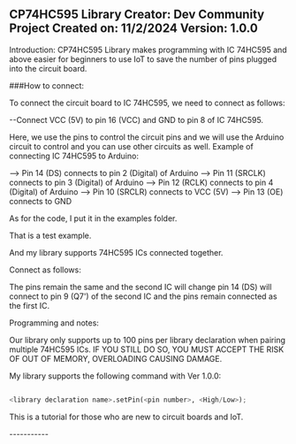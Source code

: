 CP74HC595 Library
Creator: Dev Community Project
Created on: 11/2/2024
Version: 1.0.0
----------------------------------------------------------------
Introduction:
CP74HC595 Library makes programming with IC 74HC595 and above easier for beginners to use IoT to save the number of pins plugged into the circuit board.

###How to connect:

To connect the circuit board to IC 74HC595, we need to connect as follows:

--Connect VCC (5V) to pin 16 (VCC) and GND to pin 8 of IC 74HC595.

Here, we use the pins to control the circuit pins and we will use the Arduino circuit to control and you can use other circuits as well.
Example of connecting IC 74HC595 to Arduino:

--> Pin 14 (DS) connects to pin 2 (Digital) of Arduino
--> Pin 11 (SRCLK) connects to pin 3 (Digital) of Arduino
--> Pin 12 (RCLK) connects to pin 4 (Digital) of Arduino
--> Pin 10 (SRCLR) connects to VCC (5V)
--> Pin 13 (OE) connects to GND

As for the code, I put it in the examples folder.

That is a test example.

And my library supports 74HC595 ICs connected together.

Connect as follows:

The pins remain the same and the second IC will change pin 14 (DS) will connect to pin 9 (Q7') of the second IC and the pins remain connected as the first IC.

Programming and notes:

Our library only supports up to 100 pins per library declaration when pairing multiple 74HC595 ICs. IF YOU STILL DO SO, YOU MUST ACCEPT THE RISK OF OUT OF MEMORY, OVERLOADING CAUSING DAMAGE.

My library supports the following command with Ver 1.0.0:

```python

<library declaration name>.setPin(<pin number>, <High/Low>);
```
This is a tutorial for those who are new to circuit boards and IoT.

<Dev Community Project>-----------
